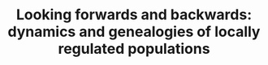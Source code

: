 ---
layout: default
title: "Looking forwards and backwards: dynamics and genealogies of locally regulated populations"
authors: Alison M. Etheridge, Thomas G. Kurtz, Ian Letter, Peter L. Ralph, Terence Tsui Ho Lung
year: 2023
pdf: https://arxiv.org/abs/2305.14488
venue: ArXiv
code: 
video: 
---